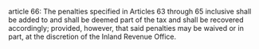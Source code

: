 article 66: 
The penalties specified in Articles 63 through 65 inclusive shall be added to and shall be deemed part of the tax and shall be recovered accordingly; provided, however, that said penalties may be waived or in part, at the discretion of the Inland Revenue Office. 
<ul>
</ul>